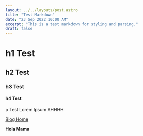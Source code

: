 ```yaml
---
layout: ../../layouts/post.astro
title: "Test Markdown"
date: "23 Sep 2022 10:00 AM"
excerpt: "This is a test markdown for styling and parsing."
draft: false
---
```


# h1 Test
## h2 Test
### h3 Test
#### h4 Test

p Test Lorem Ipsum AHHHH

[Blog Home](/blog)

**Hola Mama**
